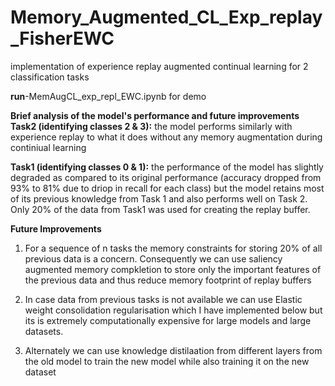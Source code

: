 # Memory_Augmented_CL_Exp_replay_FisherEWC
implementation of experience replay augmented continual learning for 2 classification tasks

**run**-MemAugCL_exp_repl_EWC.ipynb for demo


**Brief analysis of the model's performance and future improvements**
**Task2 (identifying classes 2 & 3):** the model performs similarly with experience replay to what it does without any memory augmentation during continiual learning

**Task1 (identifying classes 0 & 1):** the performance of the model has slightly degraded as compared to its original performance (accuracy dropped from 93% to 81% due to driop in recall for each class) but the model retains most of its previous knowledge from Task 1 and also performs well on Task 2. Only 20% of the data from Task1 was used for creating the replay buffer.

**Future Improvements**

1. For a sequence of n tasks the memory constraints for storing 20% of all previous data is a concern. Consequently we can use saliency augmented memory compkletion to store only the important features of the previous data and thus reduce memory footprint of replay buffers

2. In case data from previous tasks is not available we can use Elastic weight consolidation regularisation which I have implemented below but its is extremely computationally expensive for large models and large datasets.

3. Alternately we can use knowledge distilaation from different layers from the old model to train the new model while also training it on the new dataset

